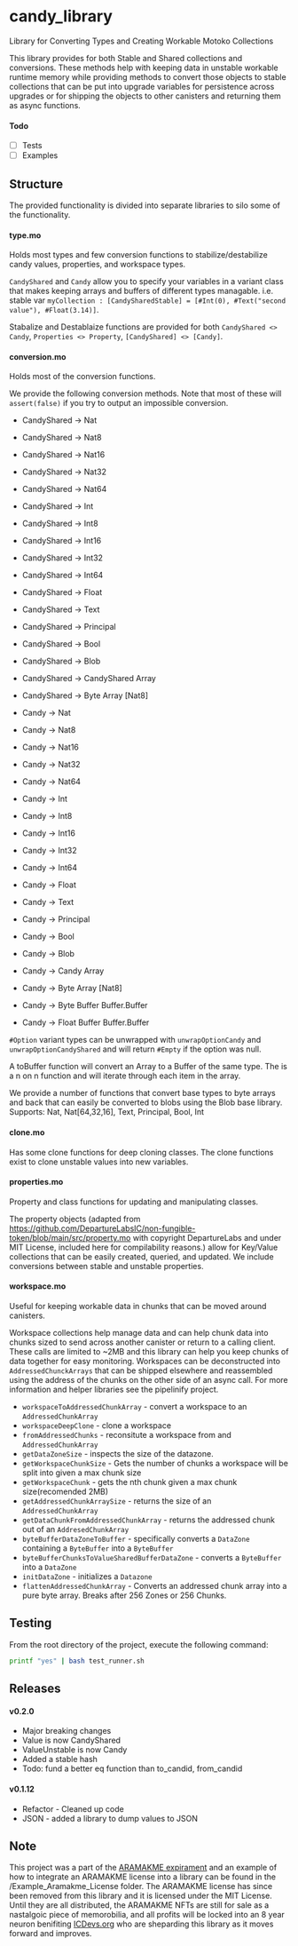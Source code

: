 # candy_library
Library for Converting Types and Creating Workable Motoko Collections

This library provides for both Stable and Shared collections and conversions.  These methods help with keeping data in unstable workable runtime memory while providing methods to convert those objects to stable collections that can be put into upgrade variables for persistence across upgrades or for shipping the objects to other canisters and returning them as async functions.

#### Todo
- [ ] Tests  
- [ ] Examples

## Structure
The provided functionality is divided into separate libraries to silo some of the functionality.

#### type.mo
Holds most types and few conversion functions to stabilize/destabilize candy values, properties, and workspace types.

`CandyShared` and `Candy` allow you to specify your variables in a variant class that makes keeping arrays and buffers of different types managable.  i.e. stable var `myCollection : [CandySharedStable] = [#Int(0), #Text("second value"), #Float(3.14)]`.

Stabalize and Destablaize functions are provided for both `CandyShared <> Candy`, `Properties <> Property`, `[CandyShared] <> [Candy]`.

#### conversion.mo
Holds most of the conversion functions.

We provide the following conversion methods. Note that most of these will `assert(false)` if you try to output an impossible conversion.

* CandyShared -> Nat
* CandyShared -> Nat8
* CandyShared -> Nat16
* CandyShared -> Nat32
* CandyShared -> Nat64
* CandyShared -> Int
* CandyShared -> Int8
* CandyShared -> Int16
* CandyShared -> Int32
* CandyShared -> Int64
* CandyShared -> Float
* CandyShared -> Text
* CandyShared -> Principal
* CandyShared -> Bool
* CandyShared -> Blob
* CandyShared -> CandyShared Array
* CandyShared -> Byte Array [Nat8]

* Candy -> Nat
* Candy -> Nat8
* Candy -> Nat16
* Candy -> Nat32
* Candy -> Nat64
* Candy -> Int
* Candy -> Int8
* Candy -> Int16
* Candy -> Int32
* Candy -> Int64
* Candy -> Float
* Candy -> Text
* Candy -> Principal
* Candy -> Bool
* Candy -> Blob
* Candy -> Candy Array
* Candy -> Byte Array [Nat8]
* Candy -> Byte Buffer Buffer.Buffer<Nat8>
* Candy -> Float Buffer Buffer.Buffer<Float>

`#Option` variant types can be unwrapped with `unwrapOptionCandy` and `unwrapOptionCandyShared` and will return `#Empty` if the option was null.

A toBuffer function will convert an Array to a Buffer of the same type.  The is a n on n function and will iterate through each item in the array.

We provide a number of functions that convert base types to byte arrays and back that can easily be converted to blobs using the Blob base library. Supports: Nat, Nat[64,32,16], Text, Principal, Bool, Int

#### clone.mo 
Has some clone functions for deep cloning classes. The clone functions exist to clone unstable values into new variables.

#### properties.mo
Property and class functions for updating and manipulating classes.

The property objects (adapted from https://github.com/DepartureLabsIC/non-fungible-token/blob/main/src/property.mo with copyright DepartureLabs and under MIT License, included here for compilability reasons.) allow for Key/Value collections that can be easily created, queried, and updated.  We include conversions between stable and unstable properties.

#### workspace.mo
Useful for keeping workable data in chunks that can be moved around canisters.

Workspace collections help manage data and can help chunk data into chunks sized to send across another canister or return to a calling client. These calls are limited to ~2MB and this library can help you keep chunks of data together for easy monitoring. Workspaces can be deconstructed into `AddressedChunckArrays` that can be shipped elsewhere and reassembled using the address of the chunks on the other side of an async call. For more information and helper libraries see the pipelinify project. 

* `workspaceToAddressedChunkArray` - convert a workspace to an `AddressedChunkArray`
* `workspaceDeepClone` - clone a workspace
* `fromAddressedChunks` - reconsitute a workspace from and `AddressedChunkArray`
* `getDataZoneSize` - inspects the size of the datazone. 
* `getWorkspaceChunkSize` - Gets the number of chunks a workspace will be split into given a max chunk size
* `getWorkspaceChunk` - gets the nth chunk given a max chunk size(recomended 2MB)
* `getAddressedChunkArraySize` - returns the size of an `AddressedChunkArray`
* `getDataChunkFromAddressedChunkArray` - returns the addressed chunk out of an `AddresedChunkArray`
* `byteBufferDataZoneToBuffer` - specifically converts a `DataZone` containing a `ByteBuffer` into a `ByteBuffer`
* `byteBufferChunksToValueSharedBufferDataZone` - converts a `ByteBuffer` into a `DataZone`
* `initDataZone` - initializes a `Datazone`
* `flattenAddressedChunkArray` - Converts an addressed chunk array into a pure byte array. Breaks after 256 Zones or 256 Chunks.

## Testing
From the root directory of the project, execute the following command:

```bash
printf "yes" | bash test_runner.sh
```

## Releases

#### v0.2.0

* Major breaking changes
* Value is now CandyShared
* ValueUnstable is now Candy
* Added a stable hash
* Todo: fund a better eq function than to_candid, from_candid

#### v0.1.12

* Refactor - Cleaned up code
* JSON - added a library to dump values to JSON

## Note 
This project was a part of the [ARAMAKME expirament](https://hwqwz-ryaaa-aaaai-aasoa-cai.raw.ic0.app/) and an example of how to integrate an ARAMAKME license into a library can be found in the /Example_Aramakme_License folder.  The ARAMAKME license has since been removed from this library and it is licensed under the MIT License.  Until they are all distributed, the ARAMAKME NFTs are still for sale as a nastalgoic piece of memorobilia, and all profits will be locked into an 8 year neuron benifiting [ICDevs.org](https://icdevs.org) who are sheparding this library as it moves forward and improves.